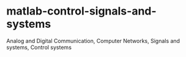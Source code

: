 # matlab-control-signals-and-systems
Analog and Digital Communication, Computer Networks, Signals and systems, Control systems
